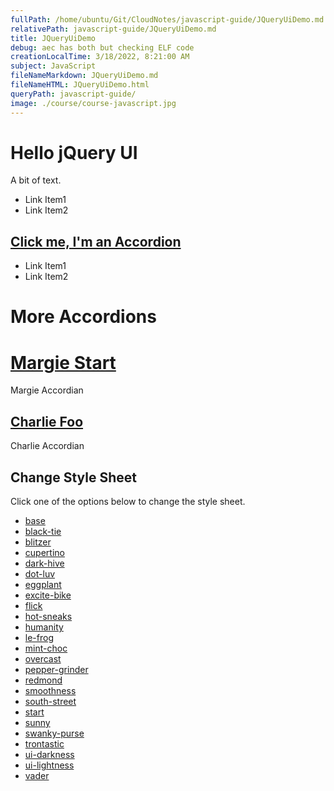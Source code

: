 ```yaml
---
fullPath: /home/ubuntu/Git/CloudNotes/javascript-guide/JQueryUiDemo.md
relativePath: javascript-guide/JQueryUiDemo.md
title: JQueryUiDemo
debug: aec has both but checking ELF code
creationLocalTime: 3/18/2022, 8:21:00 AM
subject: JavaScript
fileNameMarkdown: JQueryUiDemo.md
fileNameHTML: JQueryUiDemo.html
queryPath: javascript-guide/
image: ./course/course-javascript.jpg
---
```


<!-- toc -->
<!-- tocstop -->

Hello jQuery UI
===============

A bit of text.

- Link Item1
- Link Item2

[Click me, I'm an Accordion](#)
-------------------------------

- Link Item1
- Link Item2

More Accordions
===============

[Margie Start](#)
=================

Margie Accordian

[Charlie Foo](#)
----------------

Charlie Accordian

Change Style Sheet
------------------

Click one of the options below to change the style sheet.

- [base](#)
- [black-tie](#)
- [blitzer](#)
- [cupertino](#)
- [dark-hive](#)
- [dot-luv](#)
- [eggplant](#)
- [excite-bike](#)
- [flick](#)
- [hot-sneaks](#)
- [humanity](#)
- [le-frog](#)
- [mint-choc](#)
- [overcast](#)
- [pepper-grinder](#)
- [redmond](#)
- [smoothness](#)
- [south-street](#)
- [start](#)
- [sunny](#)
- [swanky-purse](#)
- [trontastic](#)
- [ui-darkness](#)
- [ui-lightness](#)
- [vader](#)
